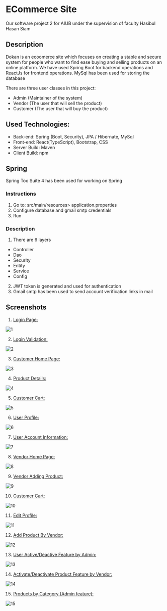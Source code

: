 # ECommerce Site

Our software project 2 for AIUB under the supervision of faculty Hasibul Hasan Siam

## Description

Dokan is an ecoomerce site which focuses on creating a stable and secure system for people who want to find ease buying and selling products on an online platform. We have used Spring Boot for backend operations and ReactJs for frontend operations. MySql has been used for storing the database

There are three user classes in this project:

- Admin (Maintainer  of the system)
- Vendor (The user that will sell the product)
- Customer (The user that will buy the product)


## Used Technologies:
- Back-end: Spring (Boot, Security), JPA / Hibernate, MySql
- Front-end: React(TypeScript), Bootstrap, CSS
- Server Build: Maven
- Client Build: npm

## Spring

Spring Too Suite 4 has been used for working on Spring

### Instructions
1. Go to: src/main/resources> application.properties
2. Configure database and gmail smtp credentials
3. Run

### Description

1. There are 6 layers 

  - Controller
  - Dao
  - Security
  - Entity
  - Service
  - Config
2. JWT token is generated and used for authentication 
3. Gmail smtp has been used to send account verification links in mail

## Screenshots
1.  <ins>Login Page:</ins>

  ![1](https://user-images.githubusercontent.com/60335321/224412343-c2258905-28be-47d9-b750-d280b8376851.png)

2.  <ins>Login Validation:</ins>

  ![2](https://user-images.githubusercontent.com/60335321/224412887-37b4bf3b-41ab-427a-88d0-123e046eb32f.png)
  
3.  <ins>Customer Home Page:</ins>

  ![3](https://user-images.githubusercontent.com/60335321/224413250-8cdf851f-6a5b-4b91-88bb-9fc17b3a9d45.png)
  
4.  <ins>Product Details:</ins>

  ![4](https://user-images.githubusercontent.com/60335321/224414880-40c206b4-2f02-459e-bfd3-ac421957ccb0.png)
  
5.  <ins>Customer Cart:</ins>

  ![5](https://user-images.githubusercontent.com/60335321/224415086-40e3a52b-3581-4854-84e2-e5fe21fd74f4.png)
  
6.  <ins>User Profile:</ins>

  ![6](https://user-images.githubusercontent.com/60335321/224418341-ff1a31fe-12fa-4022-9ec6-1a902eb65768.png)

7.  <ins>User Account Information:</ins>

  ![7](https://user-images.githubusercontent.com/60335321/224418463-22ba2c23-9d09-418d-acca-8530e8bac305.png)
  
8.  <ins>Vendor Home Page:</ins>

  ![8](https://user-images.githubusercontent.com/60335321/224418623-f8de0e49-c92a-48ba-807b-987bd773d67c.png)
  
9.  <ins>Vendor Adding Product:</ins>

  ![9](https://user-images.githubusercontent.com/60335321/224418776-9050a508-0c3e-4dae-929b-6b663064c928.png)
  
10. <ins>Customer Cart:</ins>

  ![10](https://user-images.githubusercontent.com/60335321/224421695-4091f6a9-bc5c-4638-9796-53c9c030e2d3.png)

11. <ins>Edit Profile:</ins>

  ![11](https://user-images.githubusercontent.com/60335321/224421861-b3356aeb-449b-4d23-a209-dacd1e2544ab.png)


12. <ins>Add Product By Vendor:</ins>

  ![12](https://user-images.githubusercontent.com/60335321/224422003-26da9328-6d41-4858-85c1-c9f5ea3cab4e.png)

13. <ins>User Active/Deactive Feature by Admin:</ins>

  ![13](https://user-images.githubusercontent.com/60335321/224422151-09a26d73-7aad-4597-b439-af83945d423f.png)

14. <ins>Activate/Deactivate Product Feature by Vendor:</ins>

  ![14](https://user-images.githubusercontent.com/60335321/224422444-b4963430-0c4e-4894-9871-27b5cc6a4a1c.png)

15. <ins>Products by Category (Admin feature):</ins>

  ![15](https://user-images.githubusercontent.com/60335321/224422619-81715ab7-40bb-412a-8dd5-e8764c35444a.png)

